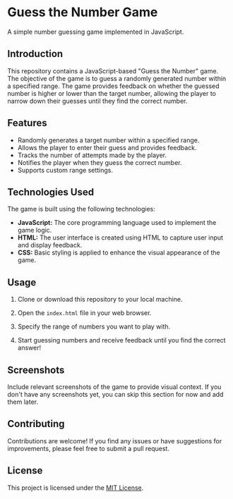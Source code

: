 # Guess the Number Game

A simple number guessing game implemented in JavaScript.

## Introduction

This repository contains a JavaScript-based "Guess the Number" game. The objective of the game is to guess a randomly generated number within a specified range. The game provides feedback on whether the guessed number is higher or lower than the target number, allowing the player to narrow down their guesses until they find the correct number.

## Features

- Randomly generates a target number within a specified range.
- Allows the player to enter their guess and provides feedback.
- Tracks the number of attempts made by the player.
- Notifies the player when they guess the correct number.
- Supports custom range settings.

## Technologies Used

The game is built using the following technologies:

- **JavaScript:** The core programming language used to implement the game logic.
- **HTML:** The user interface is created using HTML to capture user input and display feedback.
- **CSS:** Basic styling is applied to enhance the visual appearance of the game.

## Usage

1. Clone or download this repository to your local machine.

2. Open the `index.html` file in your web browser.

3. Specify the range of numbers you want to play with.

4. Start guessing numbers and receive feedback until you find the correct answer!

## Screenshots

Include relevant screenshots of the game to provide visual context. If you don't have any screenshots yet, you can skip this section for now and add them later.

## Contributing

Contributions are welcome! If you find any issues or have suggestions for improvements, please feel free to submit a pull request.

## License

This project is licensed under the [MIT License](LICENSE).

